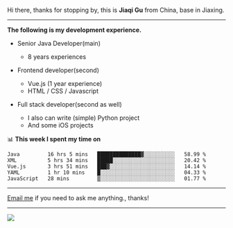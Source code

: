 Hi there, thanks for stopping by, this is **Jiaqi Gu** from China, base in Jiaxing.

---

**The following is my development experience.**

- Senior Java Developer(main)
  - 8 years experiences

- Frontend developer(second)
  - Vue.js (1 year experience)
  - HTML / CSS / Javascript
  
- Full stack developer(second as well)
  - I also can write (simple) Python project
  - And some iOS projects

📊 **This week I spent my time on**
<!--START_SECTION:waka-->
```text
Java         16 hrs 5 mins   ██████████████▓░░░░░░░░░░   58.99 % 
XML          5 hrs 34 mins   █████░░░░░░░░░░░░░░░░░░░░   20.42 % 
Vue.js       3 hrs 51 mins   ███▓░░░░░░░░░░░░░░░░░░░░░   14.14 % 
YAML         1 hr 10 mins    █░░░░░░░░░░░░░░░░░░░░░░░░   04.33 % 
JavaScript   28 mins         ▒░░░░░░░░░░░░░░░░░░░░░░░░   01.77 % 
```
<!--END_SECTION:waka-->

---

[Email me](mailto:droidqw@gmail.com?subject=Hiring_from_GitHub) if you need to ask me anything., thanks!

---

![]( https://visitor-badge.glitch.me/badge?page_id=githubgujiaqi)

